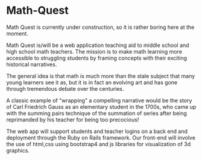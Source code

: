 # Math-Quest

Math Quest is currently under construction, so it is rather boring here at the moment.

Math Quest is/will be a web application teaching aid to middle school and high school math teachers. The mission is to make math learning more accessible to struggling students by framing concepts with their exciting historical narratives.

The general idea is that math is much more than the stale subject that many young learners see it as, but it is in fact an evolving art and has gone through tremendous debate over the centuries.

A classic example of "wrapping" a compelling narrative would be the story of Carl Friedrich Gauss as an elementary student in the 1700s, who came up with the summing pairs technique of the summation of series after being reprimanded by his teacher for being too precocious!

The web app will support students and teacher logins on a back end and deployment through the Ruby on Rails framework. Our front-end will involve the use of html,css using bootstrap4 and js libraries for visualization of 3d graphics.

